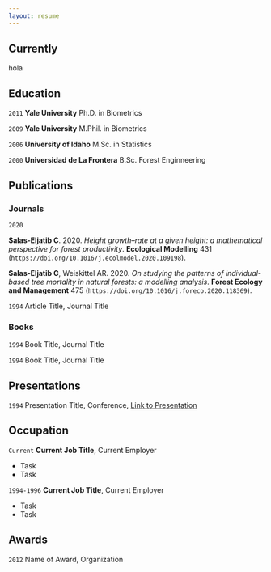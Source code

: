 ```yaml
---
layout: resume
---
```

## Currently

hola

## Education
  
`2011`
__Yale University__
Ph.D. in Biometrics

`2009`
__Yale University__
M.Phil. in Biometrics

`2006`
__University of Idaho__
M.Sc. in Statistics

`2000`
__Universidad de La Frontera__
B.Sc. Forest Enginneering



## Publications

<!-- A list is also available [online](https://scholar.google.co.uk/citations?user=LTOTl0YAAAAJ) -->

### Journals

`2020`

**Salas-Eljatib C**. 2020. *Height growth–rate at a given height: a
mathematical perspective for forest productivity*. **Ecological
Modelling** 431 (`https://doi.org/10.1016/j.ecolmodel.2020.109198`).

**Salas-Eljatib C**, Weiskittel AR. 2020. *On studying the patterns of
individual-based tree mortality in natural forests: a modelling
analysis*. **Forest Ecology and Management** 475
(`https://doi.org/10.1016/j.foreco.2020.118369`).

`1994`
Article Title, Journal Title

### Books

`1994`
Book Title, Journal Title

`1994`
Book Title, Journal Title


## Presentations

`1994`
Presentation Title, Conference, <a href="https://MyWebsite.tld/presentation1">Link to Presentation</a>


## Occupation

`Current`
__Current Job Title__, Current Employer 

- Task
- Task

`1994-1996`
__Current Job Title__, Current Employer 

- Task
- Task


## Awards

`2012`
Name of Award, Organization 

<!-- ### Footer

Last updated: August 2020 -->


